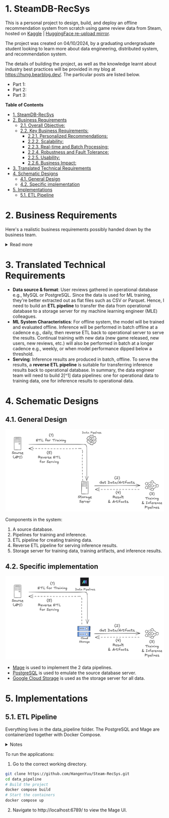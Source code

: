 # 1. SteamDB-RecSys
This is a personal project to design, build, and deploy an offline recommendation system from scratch using game review data from Steam, hosted on [Kaggle](https://www.kaggle.com/datasets/mohamedtarek01234/steam-games-reviews-and-rankings/data) | [HuggingFace re-upload mirror](https://huggingface.co/datasets/HangenYuu/Steam_Games_Review).

The project was created on 04/10/2024, by a graduating undergraduate student looking to learn more about data engineering, distributed system, and recommendation system.

The details of building the project, as well as the knowledge learnt about industry best practices will be provided in my blog at https://hung.bearblog.dev/. The particular posts are listed below.

- Part 1: 
- Part 2:
- Part 3:

**Table of Contents**

- [1. SteamDB-RecSys](#1-steamdb-recsys)
- [2. Business Requirements](#2-business-requirements)
  - [2.1. Overall Objective:](#21-overall-objective)
  - [2.2. Key Business Requirements:](#22-key-business-requirements)
    - [2.2.1. Personalized Recommendations:](#221-personalized-recommendations)
    - [2.2.2. Scalability:](#222-scalability)
    - [2.2.3. Real-time and Batch Processing:](#223-real-time-and-batch-processing)
    - [2.2.4. Robustness and Fault Tolerance:](#224-robustness-and-fault-tolerance)
    - [2.2.5. Usability:](#225-usability)
    - [2.2.6. Business Impact:](#226-business-impact)
- [3. Translated Technical Requirements](#3-translated-technical-requirements)
- [4. Schematic Designs](#4-schematic-designs)
  - [4.1. General Design](#41-general-design)
  - [4.2. Specific implementation](#42-specific-implementation)
- [5. Implementations](#5-implementations)
  - [5.1. ETL Pipeline](#51-etl-pipeline)

# 2. Business Requirements
Here's a realistic business requirements possibly handed down by the business team.

<details>
  <summary>Read more</summary>

## 2.1. Overall Objective:
Design and implement a scalable recommendation system for Steam games that enhances user engagement by suggesting relevant games based on player preferences and interactions.
The system should **efficiently process large datasets** and **provide personalized game recommendations that can improve user satisfaction and increase game discoverability**.

## 2.2. Key Business Requirements:

### 2.2.1. Personalized Recommendations:

- The system must offer personalized game recommendations to users based on their interaction history, such as reviews and playtime, as well as game attributes like genres and system requirements.
- Recommendations should cater to both new and existing users, with minimal latency in generating suggestions.

### 2.2.2. Scalability:
- The system should be able to handle large datasets (millions of users, games, and reviews) while maintaining high performance.
- It must be capable of scaling horizontally to accommodate growing data volumes as the user base expands.

### 2.2.3. Real-time and Batch Processing:
- The primary focus is on offline recommendations, but the system should support periodic updates to reflect new game releases, reviews, and user interactions.
- Consideration will be given to integrating a near real-time recommendation feature for new user interactions.

### 2.2.4. Robustness and Fault Tolerance:
- The recommendation system must be reliable, with mechanisms for handling system failures, ensuring continuous operation without data loss or significant downtime.
- It should include monitoring and alerting to detect issues and ensure system stability.

### 2.2.5. Usability:
- The system should deliver recommendations in a user-friendly format, making it easy for users to explore suggested games.
- It must support multiple ranking options (e.g., relevance, sales, reviews) based on user preferences or behaviors.

### 2.2.6. Business Impact:
- The goal of the system is to improve user engagement and retention by suggesting games that align with user interests.
- It should drive increased game sales and discovery by highlighting top-ranked games or new releases within the user’s interest scope.

</details>

# 3. Translated Technical Requirements

- **Data source & format**: User reviews gathered in operational database e.g., MySQL or PostgreSQL. Since the data is used for ML training, they're better extracted out as flat files such as CSV or Parquet. Hence, I need to build an **ETL pipeline** to transfer the data from operational database to a storage server for my machine learning engineer (MLE) colleagues.
- **ML System Characteristics**: For offline system, the model will be trained and evaluated offline. Inference will be performed in batch offline at a cadence e.g., daily, then reverse ETL back to operational server to serve the results. Continual training with new data (new game released, new users, new reviews, etc.) will also be performed in batch at a longer cadence e.g., weekly, or when model performance dipped below a threshold.
- **Serving**: Inference results are produced in batch, offline. To serve the results, a **reverse ETL pipeline** is suitable for transferring inference results back to operational database.
In summary, the data engineer team will need to build 2[^1] data pipelines: one for operational data to training data, one for inference results to operational data.

# 4. Schematic Designs
## 4.1. General Design
![System 2](https://raw.githubusercontent.com/HangenYuu/blog-assets/refs/heads/main/System-2.excalidraw.png)

Components in the system:

1. A source database.
2. Pipelines for training and inference.
3. ETL pipeline for creating training data.
4. Reverse ETL pipeline for serving inference results.
5. Storage server for training data, training artifacts, and inference results.

## 4.2. Specific implementation

![System 4](https://github.com/HangenYuu/blog-assets/blob/main/System%204.excalidraw.png?raw=true)

- [Mage](https://www.mage.ai/) is used to implement the 2 data pipelines.
- [PostgreSQL](https://www.postgresql.org/) is used to emulate the source database server.
- [Google Cloud Storage](https://cloud.google.com/storage) is used as the storage server for all data.

# 5. Implementations
## 5.1. ETL Pipeline
Everything lives in the data_pipeline folder.
The PostgreSQL and Mage are containerized together with Docker Compose.

<details>
  <summary>Notes</summary>

Docker Compose also configures a common network for the two containers. In practice, when building the system for data processing, we need to configure the private network to extract the data with ODBC APIs (obviously, you cannot expose your database APIs publicly).

</details>

To run the applications:
1. Go to the correct working directory.
```bash
git clone https://github.com/HangenYuu/Steam-RecSys.git
cd data_pipeline
# Build the project
docker compose build
# Start the containers
docker compose up
```
2. Navigate to http://localhost:6789/ to view the Mage UI.
